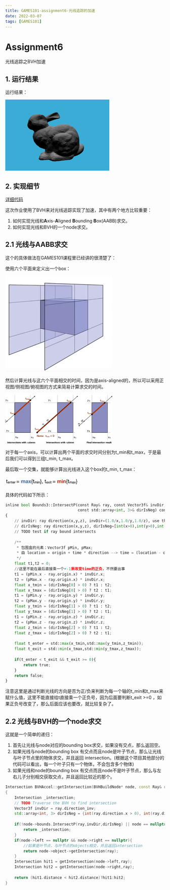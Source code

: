 ```yaml
---
title: GAMES101-assignment6-光线追踪的加速
date: 2022-03-07
tags: [GAMES101]
---
```

# Assignment6

光线追踪之BVH加速

## 1. 运行结果

运行结果：

<img src="https://raw.githubusercontent.com/ljhgpp/whatisthis/main/static/image-20220306213926220.png" alt="image-20220306213926220" style="zoom:33%;" />

## 2. 实现细节

[详细代码](https://github.com/LJHG/GAMES101-assignments)

这次作业使用了BVH来对光线追踪实现了加速，其中有两个地方比较重要：

1. 如何实现光线和**A**xis-**A**ligned **B**ounding **B**ox(AABB)求交。
2. 如何实现光线和BVH的一个node求交。



## 2.1 光线与AABB求交

这个的具体做法在GAMES101课程里已经讲的很清楚了：

使用六个平面来定义出一个box：

<img src="https://raw.githubusercontent.com/ljhgpp/whatisthis/main/static/image-20220307092826919.png" alt="image-20220307092826919" style="zoom:33%;" />

然后计算光线与这六个平面相交的时间，因为是axis-aligned的，所以可以采用正视图/侧视图/俯视图的方式来简易计算求交的时间。

<img src="https://raw.githubusercontent.com/ljhgpp/whatisthis/main/static/image-20220307092721269.png" alt="image-20220307092721269" style="zoom:33%;" />

对于每一个axis，可以计算出两个平面的求交时间分别为t_min和t_max，于是最后我们可以得到三组t_min, t_max。

最后取一个交集，就能够计算出光线进入这个box的t_min, t_max：

<img src="https://raw.githubusercontent.com/ljhgpp/whatisthis/main/static/image-20220307093155285.png" alt="image-20220307093155285" style="zoom: 33%;" />

具体的代码如下所示：

```python
inline bool Bounds3::IntersectP(const Ray& ray, const Vector3f& invDir,
                                const std::array<int, 3>& dirIsNeg) const
{
    // invDir: ray direction(x,y,z), invDir=(1.0/x,1.0/y,1.0/z), use this because Multiply is faster that Division
    // dirIsNeg: ray direction(x,y,z), dirIsNeg=[int(x>0),int(y>0),int(z>0)], use this to simplify your logic
    // TODO test if ray bound intersects
    
    /**
     * 包围盒的元素：Vector3f pMin, pMax;
     * 由 location = origin + time * direction --> time = (location - origin)/direction
     */
    float t1,t2 = 0;
    //这里不能在最后直接乘一个+-1来改变time的正负，不然要出事
    t1 = (pMin.x - ray.origin.x) * invDir.x;
    t2 = (pMax.x - ray.origin.x) * invDir.x;
    float x_tmin = (dirIsNeg[0] > 0) ? t1 : t2;
    float x_tmax = (dirIsNeg[0] > 0) ? t2 : t1; 
    t1 = (pMin.y - ray.origin.y) * invDir.y;
    t2 = (pMax.y - ray.origin.y) * invDir.y;
    float y_tmin = (dirIsNeg[1] > 0) ? t1 : t2;
    float y_tmax = (dirIsNeg[1] > 0) ? t2 : t1;
    t1 = (pMin.z - ray.origin.z) * invDir.z;
    t2 = (pMax.z - ray.origin.z) * invDir.z;
    float z_tmin = (dirIsNeg[2] > 0) ? t1 : t2;
    float z_tmax = (dirIsNeg[2] > 0) ? t2 : t1;

    float t_enter = std::max(x_tmin,std::max(y_tmin,z_tmin));
    float t_exit = std::min(x_tmax,std::min(y_tmax,z_tmax));

    if(t_enter < t_exit && t_exit >= 0){
        return true;
    }
    return false; 
}
```

注意这里是通过判断光线的方向是否为正/负来判断为每一个轴的t_min和t_max来赋什么值，这里不能直接给t直接乘一个正负号，因为后面要判断t_exit >=0 ，如果正负号改变了，那么后面应该也要改，就比较复杂了。



## 2.2 光线与BVH的一个node求交

这就是一个简单的递归：

1. 首先让光线与node对应的bounding box求交，如果没有交点，那么返回空。
2. 如果光线与node的bounding box 有交点而且node是叶子节点，那么让光线与叶子节点里的物体求交，并且返回 intersection。(根据这个项目其他部分的代码可以看出，每一个叶子只有一个物体，不会包含多个物体)
3. 如果光线和node的bounding box 有交点而且node不是叶子节点，那么与左右儿子分别相交获取交点，并且返回比较近的那个。

```cpp
Intersection BVHAccel::getIntersection(BVHBuildNode* node, const Ray& ray) const
{
    Intersection _intersection;
    // TODO Traverse the BVH to find intersection
    Vector3f invDir = ray.direction_inv;
    std::array<int, 3> dirIsNeg = {int(ray.direction.x > 0), int(ray.direction.y > 0), int(ray.direction.z) > 0};

    if(!node->bounds.IntersectP(ray,invDir,dirIsNeg) || node == nullptr){
        return _intersection;
    }
    if(node->left == nullptr && node->right == nullptr){
        //如果是叶节点，与叶节点的objects相交，并且返回intersection
        return node->object->getIntersection(ray);
    }
    Intersection hit1 = getIntersection(node->left,ray);
    Intersection hit2 = getIntersection(node->right,ray);

    return (hit1.distance < hit2.distance)?hit1:hit2;
}
```

